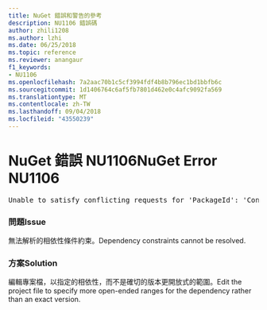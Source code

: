 ```yaml
---
title: NuGet 錯誤和警告的參考
description: NU1106 錯誤碼
author: zhili1208
ms.author: lzhi
ms.date: 06/25/2018
ms.topic: reference
ms.reviewer: anangaur
f1_keywords:
- NU1106
ms.openlocfilehash: 7a2aac70b1c5cf3994fdf4b8b796ec1bd1bbfb6c
ms.sourcegitcommit: 1d1406764c6af5fb7801d462e0c4afc9092fa569
ms.translationtype: MT
ms.contentlocale: zh-TW
ms.lasthandoff: 09/04/2018
ms.locfileid: "43550239"
---
```

# <a name="nuget-error-nu1106"></a><span data-ttu-id="a7225-103">NuGet 錯誤 NU1106</span><span class="sxs-lookup"><span data-stu-id="a7225-103">NuGet Error NU1106</span></span>

<pre>Unable to satisfy conflicting requests for 'PackageId': 'Conflict path' Framework: 'Target graph'</pre>

### <a name="issue"></a><span data-ttu-id="a7225-104">問題</span><span class="sxs-lookup"><span data-stu-id="a7225-104">Issue</span></span>
<span data-ttu-id="a7225-105">無法解析的相依性條件約束。</span><span class="sxs-lookup"><span data-stu-id="a7225-105">Dependency constraints cannot be resolved.</span></span>

### <a name="solution"></a><span data-ttu-id="a7225-106">方案</span><span class="sxs-lookup"><span data-stu-id="a7225-106">Solution</span></span>
<span data-ttu-id="a7225-107">編輯專案檔，以指定的相依性，而不是確切的版本更開放式的範圍。</span><span class="sxs-lookup"><span data-stu-id="a7225-107">Edit the project file to specify more open-ended ranges for the dependency rather than an exact version.</span></span>